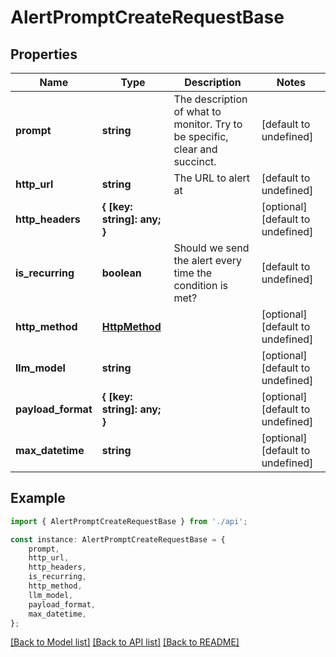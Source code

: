 # AlertPromptCreateRequestBase


## Properties

Name | Type | Description | Notes
------------ | ------------- | ------------- | -------------
**prompt** | **string** | The description of what to monitor. Try to be specific, clear and succinct. | [default to undefined]
**http_url** | **string** | The URL to alert at | [default to undefined]
**http_headers** | **{ [key: string]: any; }** |  | [optional] [default to undefined]
**is_recurring** | **boolean** | Should we send the alert every time the condition is met? | [default to undefined]
**http_method** | [**HttpMethod**](HttpMethod.md) |  | [optional] [default to undefined]
**llm_model** | **string** |  | [optional] [default to undefined]
**payload_format** | **{ [key: string]: any; }** |  | [optional] [default to undefined]
**max_datetime** | **string** |  | [optional] [default to undefined]

## Example

```typescript
import { AlertPromptCreateRequestBase } from './api';

const instance: AlertPromptCreateRequestBase = {
    prompt,
    http_url,
    http_headers,
    is_recurring,
    http_method,
    llm_model,
    payload_format,
    max_datetime,
};
```

[[Back to Model list]](../README.md#documentation-for-models) [[Back to API list]](../README.md#documentation-for-api-endpoints) [[Back to README]](../README.md)

